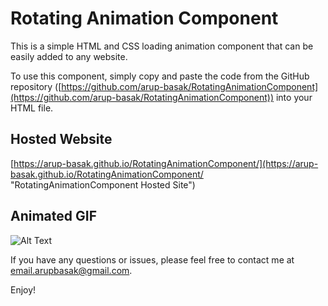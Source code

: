 # Rotating Animation Component

This is a simple HTML and CSS loading animation component that can be easily added to any website.

To use this component, simply copy and paste the code from the GitHub repository ([https://github.com/arup-basak/RotatingAnimationComponent](https://github.com/arup-basak/RotatingAnimationComponent)) into your HTML file.

## Hosted Website

[https://arup-basak.github.io/RotatingAnimationComponent/](https://arup-basak.github.io/RotatingAnimationComponent/ "RotatingAnimationComponent Hosted Site")


## Animated GIF

![Alt Text](https://github.com/arup-basak/RotatingAnimationComponent/blob/master/example.gif)

If you have any questions or issues, please feel free to contact me at [email.arupbasak@gmail.com](mailto:email.arupbasak@gmail.com).

Enjoy!
